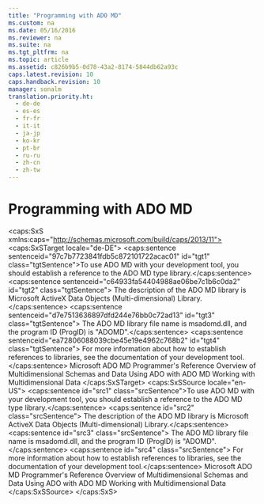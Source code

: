 ```yaml
---
title: "Programming with ADO MD"
ms.custom: na
ms.date: 05/16/2016
ms.reviewer: na
ms.suite: na
ms.tgt_pltfrm: na
ms.topic: article
ms.assetid: c826b9b5-0d78-43a2-8174-5844db62a93c
caps.latest.revision: 10
caps.handback.revision: 10
manager: sonalm
translation.priority.ht: 
  - de-de
  - es-es
  - fr-fr
  - it-it
  - ja-jp
  - ko-kr
  - pt-br
  - ru-ru
  - zh-cn
  - zh-tw
---
```

# Programming with ADO MD
<?xml version="1.0" encoding="utf-8"?>
<caps:SxS xmlns:caps="http://schemas.microsoft.com/build/caps/2013/11">
  <caps:SxSTarget locale="de-DE">
    <developerConceptualDocument xsi:schemaLocation="http://ddue.schemas.microsoft.com/authoring/2003/5 http://dduestorage.blob.core.windows.net/ddueschema/developer.xsd" xmlns="http://ddue.schemas.microsoft.com/authoring/2003/5" xmlns:xlink="http://www.w3.org/1999/xlink" xmlns:xsi="http://www.w3.org/2001/XMLSchema-instance">
      <introduction>
        <para>
          <caps:sentence sentenceid="97c7b7723841fdb5c872101722acac01" id="tgt1" class="tgtSentence">To use ADO MD with your development tool, you should establish a reference to the ADO MD type library.</caps:sentence>
          <caps:sentence sentenceid="c64933fa54404988ae06be7c1b6c0da2" id="tgt2" class="tgtSentence"> The description of the ADO MD library is Microsoft ActiveX Data Objects (Multi-dimensional) Library.</caps:sentence>
          <caps:sentence sentenceid="d7e7513636897dfd244e76bb0c72ad13" id="tgt3" class="tgtSentence"> The ADO MD library file name is msadomd.dll, and the program ID (ProgID) is "ADOMD".</caps:sentence>
          <caps:sentence sentenceid="ea72806088039cbe45e19e4962c768b2" id="tgt4" class="tgtSentence"> For more information about how to establish references to libraries, see the documentation of your development tool.</caps:sentence>
        </para>
      </introduction>
      <relatedTopics>
        <link xlink:href="75b774a5-fa94-490a-b521-b2b8f7d48919">Microsoft ADO MD Programmer's Reference</link>
        <link xlink:href="ce37fa06-c581-4d80-9a9b-c3aa66408909">Overview of Multidimensional Schemas and Data</link>
        <link xlink:href="cfae435e-2ac3-4312-8c1e-9ca4a74cd875">Using ADO with ADO MD</link>
        <link xlink:href="84387746-aa3e-44fd-ad6c-a8214a6966dc">Working with Multidimensional Data</link>
      </relatedTopics>
    </developerConceptualDocument>
  </caps:SxSTarget>
  <caps:SxSSource locale="en-US">
    <developerConceptualDocument xsi:schemaLocation="http://ddue.schemas.microsoft.com/authoring/2003/5 http://dduestorage.blob.core.windows.net/ddueschema/developer.xsd" xmlns="http://ddue.schemas.microsoft.com/authoring/2003/5" xmlns:xlink="http://www.w3.org/1999/xlink" xmlns:xsi="http://www.w3.org/2001/XMLSchema-instance">
      <introduction>
        <para>
          <caps:sentence id="src1" class="srcSentence">To use ADO MD with your development tool, you should establish a reference to the ADO MD type library.</caps:sentence>
          <caps:sentence id="src2" class="srcSentence"> The description of the ADO MD library is Microsoft ActiveX Data Objects (Multi-dimensional) Library.</caps:sentence>
          <caps:sentence id="src3" class="srcSentence"> The ADO MD library file name is msadomd.dll, and the program ID (ProgID) is "ADOMD".</caps:sentence>
          <caps:sentence id="src4" class="srcSentence"> For more information about how to establish references to libraries, see the documentation of your development tool.</caps:sentence>
        </para>
      </introduction>
      <relatedTopics>
        <link xlink:href="75b774a5-fa94-490a-b521-b2b8f7d48919">Microsoft ADO MD Programmer's Reference</link>
        <link xlink:href="ce37fa06-c581-4d80-9a9b-c3aa66408909">Overview of Multidimensional Schemas and Data</link>
        <link xlink:href="cfae435e-2ac3-4312-8c1e-9ca4a74cd875">Using ADO with ADO MD</link>
        <link xlink:href="84387746-aa3e-44fd-ad6c-a8214a6966dc">Working with Multidimensional Data</link>
      </relatedTopics>
    </developerConceptualDocument>
  </caps:SxSSource>
</caps:SxS>